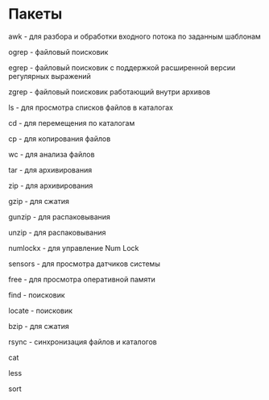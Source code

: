 # Пакеты

awk - для разбора и обработки входного потока по заданным шаблонам

ogrep - файловый поисковик

egrep - файловый поисковик с поддержкой расширенной версии регулярных выражений

zgrep - файловый поисковик работающий внутри архивов

ls - для просмотра списков файлов в каталогах

cd - для перемещения по каталогам

cp - для копирования файлов

wc - для анализа файлов

tar - для архивирования

zip - для архивирования

gzip - для сжатия

gunzip - для распаковывания

unzip - для распаковывания

numlockx - для  управление Num Lock

sensors - для просмотра датчиков системы

free - для просмотра оперативной памяти

find - поисковик

locate - поисковик

bzip - для сжатия

rsync - синхронизация файлов и каталогов

cat

less

sort
